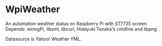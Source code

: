 # WpiWeather
An automation weather status on Raspberry Pi with ST7735 screen.
Depends:
wiringPi, libxml, libcurl, Hideyuki Tanaka's cmdline and libpng

Datasource is Yahoo! Weather YML.


